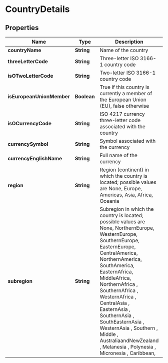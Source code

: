 
# CountryDetails

## Properties
Name | Type | Description | Notes
------------ | ------------- | ------------- | -------------
**countryName** | **String** | Name of the country |  [optional]
**threeLetterCode** | **String** | Three-letter ISO 3166-1 country code |  [optional]
**isOTwoLetterCode** | **String** | Two-letter ISO 3166-1 country code |  [optional]
**isEuropeanUnionMember** | **Boolean** | True if this country is currently a member of the European Union (EU), false otherwise |  [optional]
**isOCurrencyCode** | **String** | ISO 4217 currency three-letter code associated with the country |  [optional]
**currencySymbol** | **String** | Symbol associated with the currency |  [optional]
**currencyEnglishName** | **String** | Full name of the currency |  [optional]
**region** | **String** | Region (continent) in which the country is located; possible values are None, Europe, Americas, Asia, Africa, Oceania |  [optional]
**subregion** | **String** | Subregion in which the country is located; possible values are None, NorthernEurope, WesternEurope, SouthernEurope, EasternEurope, CentralAmerica, NorthernAmerica, SouthAmerica, EasternAfrica, MiddleAfrica, NorthernAfrica , SouthernAfrica , WesternAfrica , CentralAsia , EasternAsia , SouthernAsia , SouthEasternAsia , WesternAsia , Southern , Middle , AustraliaandNewZealand , Melanesia , Polynesia , Micronesia , Caribbean, |  [optional]



